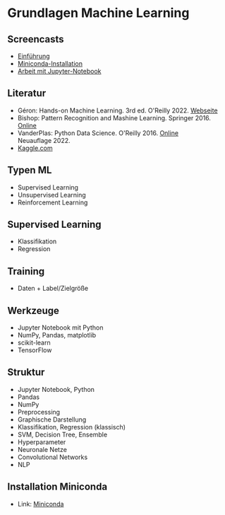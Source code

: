 # Grundlagen Machine Learning

## Screencasts

- [Einführung](https://youtu.be/pSYRaCWCEBY)
- [Miniconda-Installation](https://youtu.be/hKf4jWWqhXs)
- [Arbeit mit Jupyter-Notebook](https://youtu.be/jFfIA5dW4ew)

## Literatur

- Géron: Hands-on Machine Learning. 3rd ed. O'Reilly 2022. [Webseite](https://www.oreilly.com/library/view/hands-on-machine-learning/9781098125967/)
- Bishop: Pattern Recognition and Mashine Learning. Springer 2016. [Online](https://www.microsoft.com/en-us/research/uploads/prod/2006/01/Bishop-Pattern-Recognition-and-Machine-Learning-2006.pdf)
- VanderPlas: Python Data Science. O'Reilly 2016. [Online](https://jakevdp.github.io/PythonDataScienceHandbook/) \
  Neuauflage 2022.
- [Kaggle.com](https://www.kaggle.com)

## Typen ML

- Supervised Learning
- Unsupervised Learning
- Reinforcement Learning

## Supervised Learning

- Klassifikation
- Regression

## Training

- Daten + Label/Zielgröße

## Werkzeuge

- Jupyter Notebook mit Python
- NumPy, Pandas, matplotlib
- scikit-learn
- TensorFlow

## Struktur

- Jupyter Notebook, Python
- Pandas
- NumPy
- Preprocessing
- Graphische Darstellung
- Klassifikation, Regression (klassisch)
- SVM, Decision Tree, Ensemble
- Hyperparameter
- Neuronale Netze
- Convolutional Networks
- NLP

## Installation Miniconda

- Link: [Miniconda](https://docs.conda.io/en/latest/miniconda.html)
